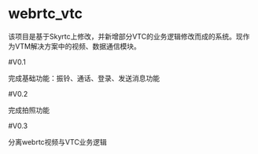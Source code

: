 webrtc_vtc
===================================

该项目是基于Skyrtc上修改，并新增部分VTC的业务逻辑修改而成的系统。现作为VTM解决方案中的视频、数据通信模块。

#V0.1

完成基础功能：振铃、通话、登录、发送消息功能

#V0.2

完成拍照功能

#V0.3

分离webrtc视频与VTC业务逻辑
